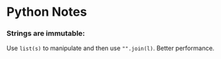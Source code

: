 # Python Notes

### Strings are immutable:
Use `list(s)` to manipulate and then use `"".join(l)`. Better performance.